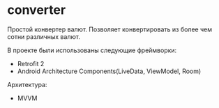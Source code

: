 # converter
Простой конвертер валют. Позволяет конвертировать из более чем сотни различных валют.

В проекте были использованы следующие фреймворки:
- Retrofit 2
- Android Architecture Components(LiveData, ViewModel, Room)

Архитектура:
 - MVVM

